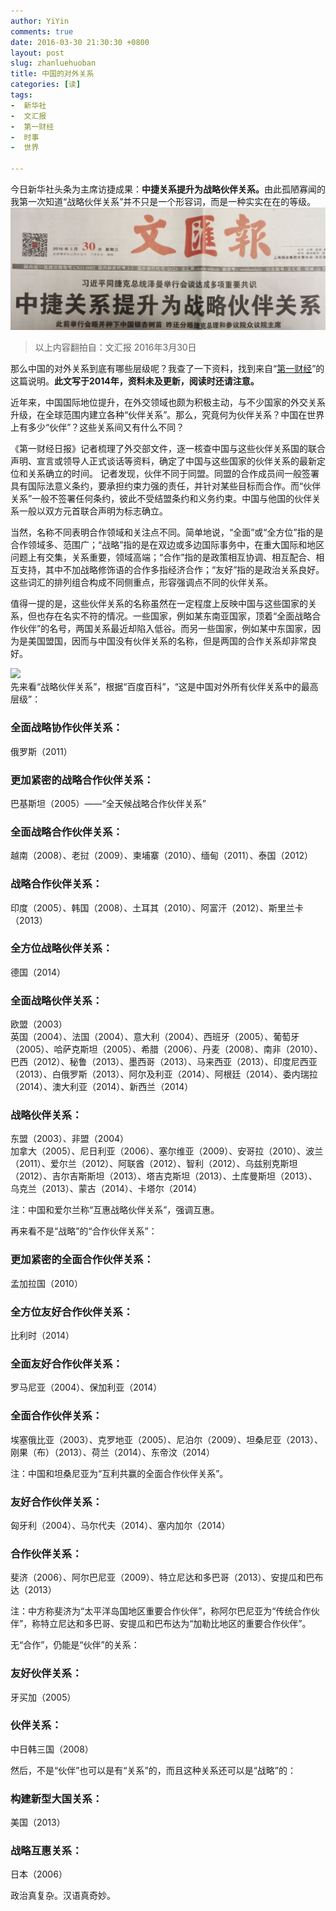 ```yaml
---
author: YiYin
comments: true
date: 2016-03-30 21:30:30 +0800
layout: post
slug: zhanluehuoban
title: 中国的对外关系
categories: [读]
tags:
-  新华社
-  文汇报
-  第一财经
-  时事
-  世界

---
```

<div class="readreview">今日新华社头条为主席访捷成果：<b>中捷关系提升为战略伙伴关系。</b>由此孤陋寡闻的我第一次知道“战略伙伴关系”并不只是一个形容词，而是一种实实在在的等级。
</div>
<img src="/public/images/newspaper/zhanluehuoban.jpg">
<div class="quote"> <blockquote>
    	以上内容翻拍自：文汇报 2016年3月30日
    </blockquote>
</div>
<div class="readreview">
那么中国的对外关系到底有哪些层级呢？我查了一下资料，找到来自“<a href="http://www.yicai.com/news/2014/11/4043776.html" target="_blank">第一财经</a>”的这篇说明。<b>此文写于2014年，资料未及更新，阅读时还请注意。</b>
</div>

近年来，中国国际地位提升，在外交领域也颇为积极主动，与不少国家的外交关系升级，在全球范围内建立各种“伙伴关系”。那么，究竟何为伙伴关系？中国在世界上有多少“伙伴”？这些关系间又有什么不同？

《第一财经日报》记者梳理了外交部文件，逐一核查中国与这些伙伴关系国的联合声明、宣言或领导人正式谈话等资料，确定了中国与这些国家的伙伴关系的最新定位和关系确立的时间。
记者发现，伙伴不同于同盟。同盟的合作成员间一般签署具有国际法意义条约，要承担约束力强的责任，并针对某些目标而合作。而“伙伴关系”一般不签署任何条约，彼此不受结盟条约和义务约束。中国与他国的伙伴关系一般以双方元首联合声明为标志确立。

当然，名称不同表明合作领域和关注点不同。简单地说，“全面”或“全方位”指的是合作领域多、范围广；“战略”指的是在双边或多边国际事务中，在重大国际和地区问题上有交集，关系重要，领域高端；“合作”指的是政策相互协调、相互配合、相互支持，其中不加战略修饰语的合作多指经济合作；“友好”指的是政治关系良好。这些词汇的排列组合构成不同侧重点，形容强调点不同的伙伴关系。

值得一提的是，这些伙伴关系的名称虽然在一定程度上反映中国与这些国家的关系，但也存在名实不符的情况。一些国家，例如某东南亚国家，顶着“全面战略合作伙伴”的名号，两国关系最近却陷入低谷。而另一些国家，例如某中东国家，因为是美国盟国，因而与中国没有伙伴关系的名称，但是两国的合作关系却非常良好。

<img src="http://www.yicai.com/1cbn/upload/a601jhm141678042514.jpg">

<div class="readreview">
先来看“战略伙伴关系”，根据“百度百科”，“这是中国对外所有伙伴关系中的最高层级”：
</div>

### 全面战略协作伙伴关系：    
俄罗斯（2011）

### 更加紧密的战略合作伙伴关系：     
巴基斯坦（2005）——“全天候战略合作伙伴关系”

### 全面战略合作伙伴关系：     
越南（2008）、老挝（2009）、柬埔寨（2010）、缅甸（2011）、泰国（2012）

### 战略合作伙伴关系：     
印度（2005）、韩国（2008）、土耳其（2010）、阿富汗（2012）、斯里兰卡（2013）

### 全方位战略伙伴关系：     
德国（2014）

### 全面战略伙伴关系：
欧盟（2003）    
英国（2004）、法国（2004）、意大利（2004）、西班牙（2005）、葡萄牙（2005）、哈萨克斯坦（2005）、希腊（2006）、丹麦（2008）、南非（2010）、巴西（2012）、秘鲁（2013）、墨西哥（2013）、马来西亚（2013）、印度尼西亚（2013）、白俄罗斯（2013）、阿尔及利亚（2014）、阿根廷（2014）、委内瑞拉（2014）、澳大利亚（2014）、新西兰（2014）

### 战略伙伴关系：
东盟（2003）、非盟（2004）     
加拿大（2005）、尼日利亚（2006）、塞尔维亚（2009）、安哥拉（2010）、波兰（2011）、爱尔兰（2012）、阿联酋（2012）、智利（2012）、乌兹别克斯坦（2012）、吉尔吉斯斯坦（2013）、塔吉克斯坦（2013）、土库曼斯坦（2013）、乌克兰（2013）、蒙古（2014）、卡塔尔（2014）

注：中国和爱尔兰称“互惠战略伙伴关系”，强调互惠。

<div class="readreview">
再来看不是“战略”的“合作伙伴关系”：
</div>

### 更加紧密的全面合作伙伴关系：
孟加拉国（2010）

### 全方位友好合作伙伴关系：
比利时（2014）

### 全面友好合作伙伴关系：
罗马尼亚（2004）、保加利亚（2014）

### 全面合作伙伴关系：
埃塞俄比亚（2003）、克罗地亚（2005）、尼泊尔（2009）、坦桑尼亚（2013）、刚果（布）（2013）、荷兰（2014）、东帝汶（2014）

注：中国和坦桑尼亚为“互利共赢的全面合作伙伴关系”。

### 友好合作伙伴关系：
匈牙利（2004）、马尔代夫（2014）、塞内加尔（2014）

### 合作伙伴关系：
斐济（2006）、阿尔巴尼亚（2009）、特立尼达和多巴哥（2013）、安提瓜和巴布达（2013）

注：中方称斐济为“太平洋岛国地区重要合作伙伴”，称阿尔巴尼亚为“传统合作伙伴”，称特立尼达和多巴哥、安提瓜和巴布达为“加勒比地区的重要合作伙伴”。

<div class="readreview">
无“合作”，仍能是“伙伴”的关系：
</div>

### 友好伙伴关系：
牙买加（2005）

### 伙伴关系：
中日韩三国（2008）

<div class="readreview">
然后，不是“伙伴”也可以是有“关系”的，而且这种关系还可以是“战略”的：
</div>

### 构建新型大国关系：
美国（2013）

### 战略互惠关系：
日本（2006） 

<div class="readreview">
政治真复杂。汉语真奇妙。
</div>

